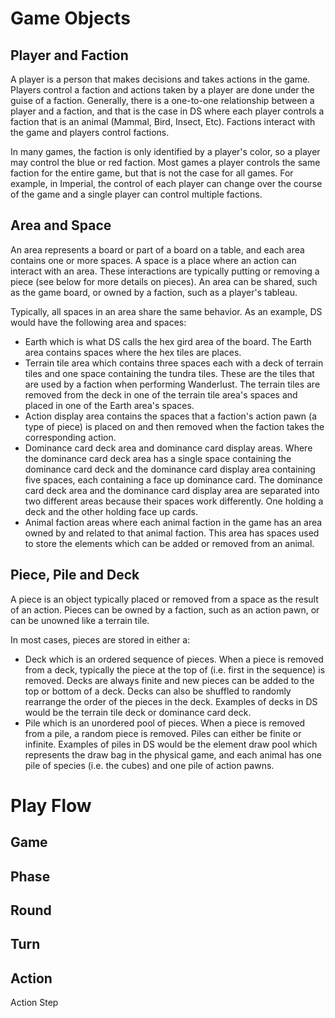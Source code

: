 # Game Objects

## Player and Faction
A player is a person that makes decisions and takes actions in the game. Players control a faction and actions taken by a player are done under the guise of a faction. Generally, there is a one-to-one relationship between a player and a faction, and that is the case in DS where each player controls a faction that is an animal (Mammal, Bird, Insect, Etc). Factions interact with the game and players control factions.

In many games, the faction is only identified by a player's color, so a player may control the blue or red faction. Most games a player controls the same faction for the entire game, but that is not the case for all games. For example, in Imperial, the control of each player can change over the course of the game and a single player can control multiple factions.

## Area and Space
An area represents a board or part of a board on a table, and each area contains one or more spaces. A space is a place where an action can interact with an area. These interactions are typically putting or removing a piece (see below for more details on pieces). An area can be shared, such as the game board, or owned by a faction, such as a player's tableau.

Typically, all spaces in an area share the same behavior. As an example, DS would have the following area and spaces:

- Earth which is what DS calls the hex gird area of the board. The Earth area contains spaces where the hex tiles are places.
- Terrain tile area which contains three spaces each with a deck of terrain tiles and one space containing the tundra tiles. These are the tiles that are used by a faction when performing Wanderlust. The terrain tiles are removed from the deck in one of the terrain tile area's spaces and placed in one of the Earth area's spaces.
- Action display area contains the spaces that a faction's action pawn (a type of piece) is placed on and then removed when the faction takes the corresponding action.
- Dominance card deck area and dominance card display areas. Where the dominance card deck area has a single space containing the dominance card deck and the dominance card display area containing five spaces, each containing a face up dominance card. The dominance card deck area and the dominance card display area are separated into two different areas because their spaces work differently. One holding a deck and the other holding face up cards.
- Animal faction areas where each animal faction in the game has an area owned by and related to that animal faction. This area has spaces used to store the elements which can be added or removed from an animal.

## Piece, Pile and Deck
A piece is an object typically placed or removed from a space as the result of an action. Pieces can be owned by a faction, such as an action pawn, or can be unowned like a terrain tile.

In most cases, pieces are stored in either a:

- Deck which is an ordered sequence of pieces. When a piece is removed from a deck, typically the piece at the top of (i.e. first in the sequence) is removed. Decks are always finite and new pieces can be added to the top or bottom of a deck. Decks can also be shuffled to randomly rearrange the order of the pieces in the deck. Examples of decks in DS would be the terrain tile deck or dominance card deck.
- Pile which is an unordered pool of pieces. When a piece is removed from a pile, a random piece is removed. Piles can either be finite or infinite. Examples of piles in DS would be the element draw pool which represents the draw bag in the physical game, and each animal has one pile of species (i.e. the cubes) and one pile of action pawns.

# Play Flow
## Game

## Phase

## Round

## Turn

## Action
Action Step


